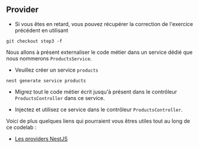 ## Provider

* Si vous êtes en retard, vous pouvez récupérer la correction de l'exercice précédent en utilisant

```
git checkout step3 -f
```

Nous allons à présent externaliser le code métier dans un service dédié que nous nommerons `ProductsService`.

* Veuillez créer un service `products`

```shell
nest generate service products
```

* Migrez tout le code métier écrit jusqu'à présent dans le contrôleur `ProductsController` dans ce service.

* Injectez et utilisez ce service dans le contrôleur `ProductsController`.

Voici de plus quelques liens qui pourraient vous êtres utiles tout au long de ce codelab :

- [Les providers NestJS](https://docs.nestjs.com/providers)

